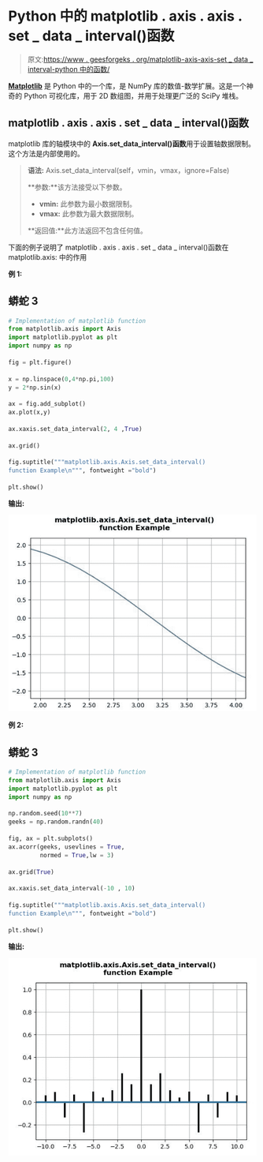 # Python 中的 matplotlib . axis . axis . set _ data _ interval()函数

> 原文:[https://www . geesforgeks . org/matplotlib-axis-axis-set _ data _ interval-python 中的函数/](https://www.geeksforgeeks.org/matplotlib-axis-axis-set_data_interval-function-in-python/)

[**Matplotlib**](https://www.geeksforgeeks.org/python-introduction-matplotlib/) 是 Python 中的一个库，是 NumPy 库的数值-数学扩展。这是一个神奇的 Python 可视化库，用于 2D 数组图，并用于处理更广泛的 SciPy 堆栈。

## matplotlib . axis . axis . set _ data _ interval()函数

matplotlib 库的轴模块中的 **Axis.set_data_interval()函数**用于设置轴数据限制。这个方法是内部使用的。

> **语法:** Axis.set_data_interval(self，vmin，vmax，ignore=False)
> 
> **参数:**该方法接受以下参数。
> 
> *   **vmin:** 此参数为最小数据限制。
> *   **vmax:** 此参数为最大数据限制。
> 
> **返回值:**此方法返回不包含任何值。

下面的例子说明了 matplotlib . axis . axis . set _ data _ interval()函数在 matplotlib.axis:
中的作用

**例 1:**

## 蟒蛇 3

```py
# Implementation of matplotlib function
from matplotlib.axis import Axis
import matplotlib.pyplot as plt
import numpy as np 

fig = plt.figure()

x = np.linspace(0,4*np.pi,100)
y = 2*np.sin(x)

ax = fig.add_subplot()
ax.plot(x,y)

ax.xaxis.set_data_interval(2, 4 ,True)

ax.grid() 

fig.suptitle("""matplotlib.axis.Axis.set_data_interval()
function Example\n""", fontweight ="bold")  

plt.show()
```

**输出:**

![](img/3cf65e2f463b3e055d9ed8be95913be8.png)

**例 2:**

## 蟒蛇 3

```py
# Implementation of matplotlib function
from matplotlib.axis import Axis
import matplotlib.pyplot as plt
import numpy as np 

np.random.seed(10**7)  
geeks = np.random.randn(40)  

fig, ax = plt.subplots()  
ax.acorr(geeks, usevlines = True,  
         normed = True,lw = 3)  

ax.grid(True)

ax.xaxis.set_data_interval(-10 , 10)

fig.suptitle("""matplotlib.axis.Axis.set_data_interval()
function Example\n""", fontweight ="bold")  

plt.show()
```

**输出:**

![](img/819ce1584c47074d3d805959425a145b.png)